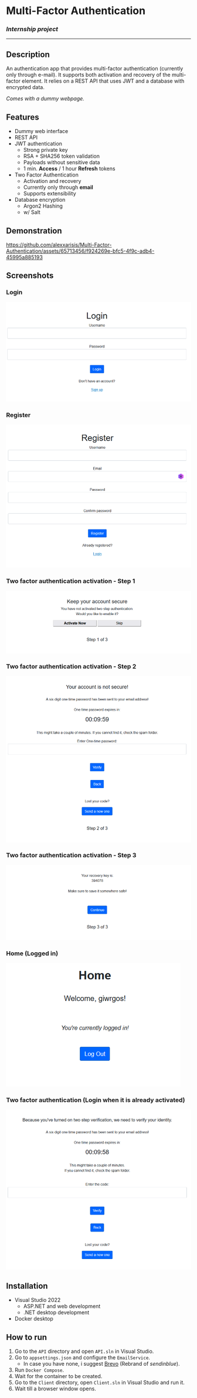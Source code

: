 # Multi-Factor Authentication

### *Internship project*
---

## Description

An authentication app that provides multi-factor authentication (currently only through e-mail).
It supports both activation and recovery of the multi-factor element.
It relies on a REST API that uses JWT and a database with encrypted data.

*Comes with a dummy webpage.*

## Features
* Dummy web interface
* REST API
* JWT authentication
    - Strong private key
    - RSA + SHA256 token validation
    - Payloads without sensitive data
    - 1 min. **Access** / 1 hour **Refresh** tokens
* Two Factor Authentication
    - Activation and recovery
    - Currently only through **email**
    - Supports extensibility
* Database encryption 
    - Argon2 Hashing
    - w/ Salt

## Demonstration

https://github.com/alexxarisis/Multi-Factor-Authentication/assets/65713456/f924269e-bfc5-4f9c-adb4-45995a885193

## Screenshots

### Login
![Login](assets/login.png)

### Register
![Register](assets/register.png)

### Two factor authentication activation - Step 1
![Two factor authentication - Step 1](assets/mfa1.png)

### Two factor authentication activation - Step 2
![Two factor authentication - Step 2](assets/mfa2.png)

### Two factor authentication activation - Step 3
![Two factor authentication - Step 3](assets/mfa3.png)

### Home (Logged in)
![Home](assets/home.png)

### Two factor authentication (Login when it is already activated)
![Alt text](assets/mfa_login.png)

## Installation

* Visual Studio 2022
    - ASP.NET and web development
    - .NET desktop development
* Docker desktop

## How to run

1. Go to the `API` directory and open `API.sln` in Visual Studio.
2. Go to `appsettings.json` and configure the `EmailService`.
    - In case you have none, i suggest [Brevo](https://www.brevo.com/) (Rebrand of *sendinblue*).
3. Run `Docker Compose`.
4. Wait for the container to be created.
5. Go to the `Client` directory, open `Client.sln` in Visual Studio and run it.
6. Wait till a browser window opens.
